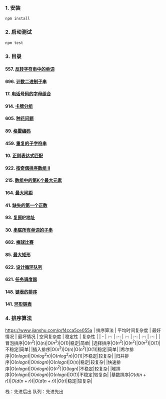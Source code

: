 ### 1. 安装
```
npm install
```

### 2. 启动测试
```
npm test
```

### 3. 目录

#### 557. [反转字符串中的单词](https://github.com/materialcoder/leetcode-js/blob/master/code/string/557.js)
#### 696. [计数二进制子串](https://github.com/materialcoder/leetcode-js/blob/master/code/string/696.js)

#### 17. [电话号码的字母组合](https://github.com/materialcoder/leetcode-js/blob/master/code/array/17.js)
#### 914. [卡牌分组](https://github.com/materialcoder/leetcode-js/blob/master/code/array/914.js)
#### 605. [种花问题](https://github.com/materialcoder/leetcode-js/blob/master/code/array/605.js)
#### 89. [格雷编码](https://github.com/materialcoder/leetcode-js/blob/master/code/array/89.js)

#### 459. [重复的子字符串](https://github.com/materialcoder/leetcode-js/blob/master/code/regexp/459.js)
#### 10. [正则表达式匹配](https://github.com/materialcoder/leetcode-js/blob/master/code/regexp/10.js)

#### 922. [按奇偶排序数组 II](https://github.com/materialcoder/leetcode-js/blob/master/code/sort/922.js)
#### 215. [数组中的第K个最大元素](https://github.com/materialcoder/leetcode-js/blob/master/code/sort/215.js)
#### 164. [最大间距](https://github.com/materialcoder/leetcode-js/blob/master/code/sort/164.js)
#### 41. [缺失的第一个正数](https://github.com/materialcoder/leetcode-js/blob/master/code/sort/41.js)

#### 93. [复原IP地址](https://github.com/materialcoder/leetcode-js/blob/master/code/recursive/93.js)
#### 30. [串联所有单词的子串](https://github.com/materialcoder/leetcode-js/blob/master/code/recursive/30.js)

#### 682. [棒球比赛](https://github.com/materialcoder/leetcode-js/blob/master/code/stack/682.js)
#### 85. [最大矩形](https://github.com/materialcoder/leetcode-js/blob/master/code/stack/85.js)

#### 622. [设计循环队列](https://github.com/materialcoder/leetcode-js/blob/master/code/queue/622.js)
#### 621. [任务调度器](https://github.com/materialcoder/leetcode-js/blob/master/code/queue/621.js)

#### 148. [链表的排序](https://github.com/materialcoder/leetcode-js/blob/master/code/chain/148.js)
#### 141. [环形链表](https://github.com/materialcoder/leetcode-js/blob/master/code/chain/141.js)

### 4. 排序算法
https://www.jianshu.com/p/f4cca5ce055a
| 排序算法 | 平均时间复杂度 | 最好情况 | 最坏情况 | 空间复杂度 | 稳定性 | 复杂性 |
| - | :-: | :-: | :-: | :-: | :-: | :-: |
|冒泡排序|O($n^2$)|O(n)|O($n^2$)|O(1)|稳定|简单|
|选择排序|O($n^2$)|O($n^2$)|O($n^2$)|O(1)|不稳定|简单|
|插入排序|O($n^2$)|O(n)|O($n^2$)|O(1)|稳定|简单|
|希尔排序|O($nlogn$)|O($nlog^2n$)|O($nlog^2n$)|O(1)|不稳定|较复杂|
|归并排序|O($nlogn$)|O($nlogn$)|O($nlogn$)|O(n)|稳定|较复杂|
|快速排序|O($nlogn$)|O($nlogn$)|O($n^2$)|O($logn$)|不稳定|较复杂|
|堆排序|O($nlogn$)|O($nlogn$)|O($nlogn$)|O(1)|不稳定|较复杂|
|基数排序|$O(d(n+r))$|$O(d(n+r))$|$O(d(n+r))$|$O(r)$|稳定|较复杂|

栈：先进后出
队列：先进先出